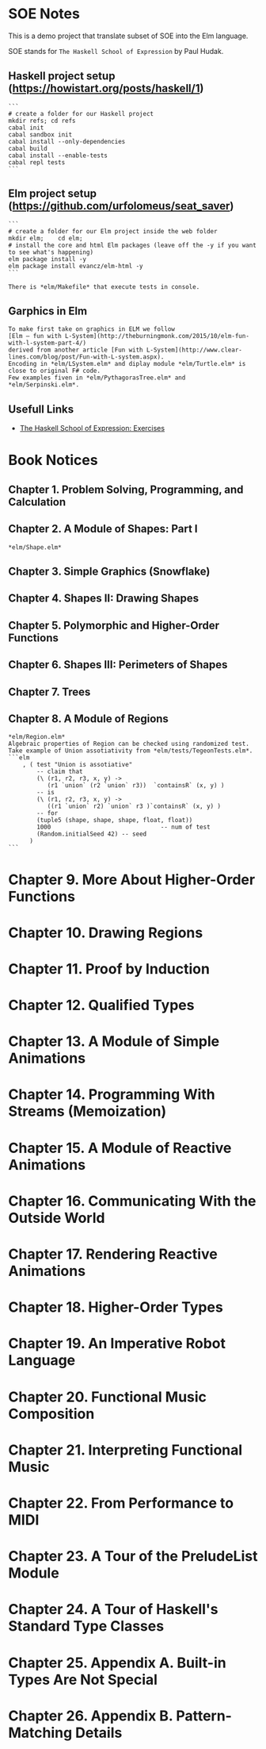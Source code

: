 # SOE Notes

This is a demo project that translate subset of SOE into the Elm language.

SOE stands for `The Haskell School of Expression` by Paul Hudak.

## Haskell project setup (https://howistart.org/posts/haskell/1)

    ```
    # create a folder for our Haskell project
    mkdir refs; cd refs
    cabal init
    cabal sandbox init
    cabal install --only-dependencies
    cabal build
    cabal install --enable-tests
    cabal repl tests
    ```

## Elm project setup (https://github.com/urfolomeus/seat_saver)

    ```
    # create a folder for our Elm project inside the web folder
    mkdir elm;    cd elm;
    # install the core and html Elm packages (leave off the -y if you want to see what's happening)
    elm package install -y
    elm package install evancz/elm-html -y
    ```

    There is *elm/Makefile* that execute tests in console.

## Garphics in Elm
    To make first take on graphics in ELM we follow
    [Elm – fun with L-System](http://theburningmonk.com/2015/10/elm-fun-with-l-system-part-4/)
    derived from another article [Fun with L-System](http://www.clear-lines.com/blog/post/Fun-with-L-system.aspx).
    Encoding in *elm/LSystem.elm* and diplay module *elm/Turtle.elm* is close to original F# code.
    Few examples fiven in *elm/PythagorasTree.elm* and *elm/Serpinski.elm*.


## Usefull Links
* [The Haskell School of Expression: Exercises](http://www.elbeno.com/haskell_soe_blog/?page_id=24)

# Book Notices
## Chapter  1. Problem Solving, Programming, and Calculation
## Chapter  2. A Module of Shapes: Part I
    *elm/Shape.elm*
## Chapter  3. Simple Graphics (Snowflake)
## Chapter  4. Shapes II: Drawing Shapes
## Chapter  5. Polymorphic and Higher-Order Functions
## Chapter  6. Shapes III: Perimeters of Shapes
## Chapter  7. Trees
## Chapter  8. A Module of Regions
    *elm/Region.elm*
    Algebraic properties of Region can be checked using randomized test.
    Take example of Union assotiativity from *elm/tests/TegeonTests.elm*.
    ```elm
        , ( test "Union is assotiative"
            -- claim that
            (\ (r1, r2, r3, x, y) ->
               (r1 `union` (r2 `union` r3))  `containsR` (x, y) )
            -- is
            (\ (r1, r2, r3, x, y) ->
               ((r1 `union` r2) `union` r3 )`containsR` (x, y) )
            -- for
            (tuple5 (shape, shape, shape, float, float))
            1000                               -- num of test
            (Random.initialSeed 42) -- seed
          )
    ```

# Chapter  9. More About Higher-Order Functions
# Chapter 10. Drawing Regions
# Chapter 11. Proof by Induction
# Chapter 12. Qualified Types
# Chapter 13. A Module of Simple Animations
# Chapter 14. Programming With Streams (Memoization)
# Chapter 15. A Module of Reactive Animations
# Chapter 16. Communicating With the Outside World
# Chapter 17. Rendering Reactive Animations
# Chapter 18. Higher-Order Types
# Chapter 19. An Imperative Robot Language
# Chapter 20. Functional Music Composition
# Chapter 21. Interpreting Functional Music
# Chapter 22. From Performance to MIDI
# Chapter 23. A Tour of the PreludeList Module
# Chapter 24. A Tour of Haskell's Standard Type Classes
# Chapter 25. Appendix A. Built-in Types Are Not Special
# Chapter 26. Appendix B. Pattern-Matching Details
